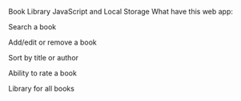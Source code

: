 Book Library
JavaScript and Local Storage
What have this web app:

Search a book

Add/edit or remove a book

Sort by title or author

Ability to rate a book

Library for all books
